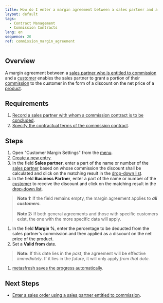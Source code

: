 ```yaml
---
title: How do I enter a margin agreement between a sales partner and a customer?
layout: default
tags:
  - Contract Management
  - Commission Contracts
lang: en
sequence: 20
ref: commission_margin_agreement
---
```


<!--
See also: https://github.com/metasfresh/me03/issues/3309#issuecomment-580173464
-->

## Overview
A margin agreement between a [sales partner who is entitled to commission](Add_new_sales_partner) and a [customer](New_business_partner_customer) enables the sales partner to grant a portion of their [commission](Commission_points_price) to the customer in the form of a discount on the net price of a [product](NewProduct).

## Requirements
1. [Record a sales partner with whom a commission contract is to be concluded](Add_new_sales_partner).
1. [Specify the contractual terms of the commission contract](Define_contractual_terms_commission).

## Steps
1. Open "Customer Margin Settings" from the [menu](Menu).
1. [Create a new entry](New_Record_Window).
1. In the field **Sales partner**, enter a part of the name or number of the [sales partner](Add_new_sales_partner) based on whose commission the discount shall be calculated and click on the matching result in the <a href="Keyboard_shortcuts_reference#dropdown" title="Dynamic Search Box (Autocompletion)">drop-down list</a>.
1. In the field **Business Partner**, enter a part of the name or number of the [customer](New_business_partner_customer) to receive the discount and click on the matching result in the <a href="Keyboard_shortcuts_reference#dropdown" title="Dynamic Search Box (Autocompletion)">drop-down list</a>.
 >**Note 1:** If the field remains empty, the margin agreement applies to ***all customers***.<br><br>
 >**Note 2:** If both general agreements and those with specific customers exist, the one with the more specific data will apply.

1. In the field **Margin %**, enter the percentage to be deducted from the sales partner's commission and then applied as a discount on the net price of the product.
1. Set a **Valid from** date.
 >**Note:** If this date lies in the *past*, the agreement will be effective *immediately*. If it lies in the *future*, it will only apply *from that date*.

1. [metasfresh saves the progress automatically](Saveindicator).

## Next Steps
- [Enter a sales order using a sales partner entitled to commission](Salesorder_recording_sales_partner).
